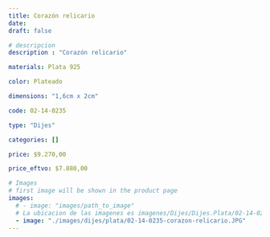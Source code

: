 ```yaml
---
title: Corazón relicario
date: 
draft: false

# descripcion
description : "Corazón relicario"

materials: Plata 925

color: Plateado

dimensions: "1,6cm x 2cm"

code: 02-14-0235

type: "Dijes"

categories: []

price: $9.270,00

price_eftvo: $7.880,00

# Images
# first image will be shown in the product page
images:
  # - image: "images/path_to_image"
  # La ubicacion de las imagenes es imagenes/Dijes/Dijes.Plata/02-14-0235-corazon-relicario
  - image: "./images/dijes/plata/02-14-0235-corazon-relicario.JPG"
---
```

